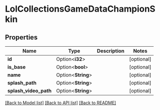 # LolCollectionsGameDataChampionSkin

## Properties

Name | Type | Description | Notes
------------ | ------------- | ------------- | -------------
**id** | Option<**i32**> |  | [optional]
**is_base** | Option<**bool**> |  | [optional]
**name** | Option<**String**> |  | [optional]
**splash_path** | Option<**String**> |  | [optional]
**splash_video_path** | Option<**String**> |  | [optional]

[[Back to Model list]](../README.md#documentation-for-models) [[Back to API list]](../README.md#documentation-for-api-endpoints) [[Back to README]](../README.md)


